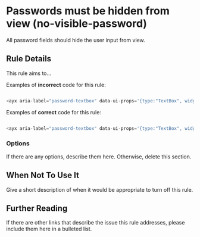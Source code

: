 # Passwords must be hidden from view (no-visible-password)

All password fields should hide the user input from view.


## Rule Details

This rule aims to...

Examples of **incorrect** code for this rule:

```js

<ayx aria-label="password-textbox" data-ui-props='{type:"TextBox", widgetId:"password"}' data-item-props='{dataName:"password", dataType:"SimpleString"}'></ayx>

```

Examples of **correct** code for this rule:

```js

<ayx aria-label="password-textbox" data-ui-props='{type:"TextBox", widgetId:"password"}' data-item-props='{dataName:"password", dataType:"SimpleString", password:true, encryptionMode:"machine"}'></ayx>

```

### Options

If there are any options, describe them here. Otherwise, delete this section.

## When Not To Use It

Give a short description of when it would be appropriate to turn off this rule.

## Further Reading

If there are other links that describe the issue this rule addresses, please include them here in a bulleted list.
